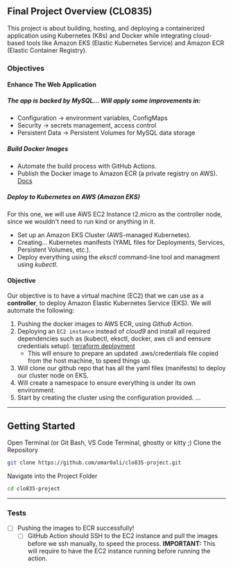## Final Project Overview (CLO835)

This project is about building, hosting, and deploying a containerized application using Kubernetes (K8s) and Docker while integrating cloud-based tools like Amazon EKS (Elastic Kubernetes Service) and Amazon ECR (Elastic Container Registry).

### Objectives
#### Enhance The Web Application
##### The app is backed by MySQL... Will apply some improvements in:
- Configuration -> environment variables, ConfigMaps
- Security -> secrets management, access control
- Persistent Data -> Persistent Volumes for MySQL data storage

##### Build Docker Images
- Automate the build process with GitHub Actions.
- Publish the Docker image to Amazon ECR (a private registry on AWS). [Docs](https://docs.aws.amazon.com/AmazonECR/latest/userguide/docker-push-ecr-image.html)

##### Deploy to Kubernetes on AWS (Amazon EKS)
For this one, we will use AWS EC2 Instance t2.micro as the controller node, since we wouldn't need to run kind or anything in it.
- Set up an Amazon EKS Cluster (AWS-managed Kubernetes).
- Creating... Kubernetes manifests (YAML files for Deployments, Services, Persistent Volumes, etc.).
- Deploy everything using the *eksctl* command-line tool and managment using *kubectl*.

#### Objective
Our objective is to have a virtual machine (EC2) that we can use as a **controller**, to deploy Amazon Elastic Kubernetes Service (EKS). We will automate the following:
1. Pushing the docker images to AWS ECR, using *Github Action*.
2. Deploying an `EC2 instance` instead of *cloud9* and install all required dependencies such as (kubectl, eksctl, docker, aws cli and eensure credentials setup). [terraform deployment](https://github.com/omar0ali/clo835-project/blob/main/terraform/main.tf)
    - This will ensure to prepare an updated .aws/credentials file copied from the host machine, to speed things up.
3. Will clone our github repo that has all the yaml files (manifests) to deploy our cluster node on EKS.
4. Will create a namespace to ensure everything is under its own environment.
5. Start by creating the cluster using the configuration provided.
...
---
## Getting Started
Open Terminal (or Git Bash, VS Code Terminal, ghostty or kitty ;)
Clone the Repository
```bash
git clone https://github.com/omar0ali/clo835-project.git
```

Navigate into the Project Folder

```bash
cd clo835-project
```
---
### Tests
- [ ] Pushing the images to ECR successfully!
    - [ ] GitHub Action should SSH to the EC2 instance and pull the images before we ssh manually, to speed the process.
    **IMPORTANT:** This will require to have the EC2 instance running before running the action.
